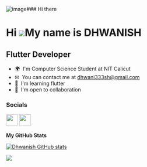 ![image](https://github.com/dhwanish-3/dhwanish-3/assets/108540722/41a90c55-9496-4934-838e-7eadf68602c4)### Hi there 

Hi ![](https://user-images.githubusercontent.com/18350557/176309783-0785949b-9127-417c-8b55-ab5a4333674e.gif)My name is DHWANISH  
===========================================================================================================================================

Flutter  Developer  
-------------

*   🌍  I'm Computer Science Student at NIT Calicut
*   ✉  You can contact me  at [dhwani333sh@gmail.com](mailto:dhwani333sh@gmail.com)
*   🧠  I'm learning flutter
*   🤝  I'm open to collaboration <p align=" left">

### Socials

<p align="left"> <a href="https://www.github.com/dhwanish-3" target="_blank" rel="noreferrer"><img src="https://raw.githubusercontent.com/danielcranney/readme-generator/main/public/icons/socials/github.svg" width="32" height="32" /></a> <a href="https://www.linkedin.com/in//" target="_blank" rel="noreferrer"><img src="https://raw.githubusercontent.com/danielcranney/readme-generator/main/public/icons/socials/linkedin.svg" width="32" height="32" /></a></p>
 
                                


<b>My GitHub Stats</b>

<a href="http://www.github.com/dhwanish-3"><img src="https://github-readme-stats.vercel.app/api?username=habeebputhiyakath&show_icons=true&hide=&count_private=true&title_color=0891b2&text_color=ffffff&icon_color=0891b2&bg_color=1c1917&hide_border=true&show_icons=true" alt="Dhwanish GitHub stats" /></a>

<a href="http://www.github.com/dhwanish-3"><img src="https://github-readme-streak-stats.herokuapp.com/?user=habeebputhiyakath&stroke=ffffff&background=1c1917&ring=0891b2&fire=0891b2&currStreakNum=ffffff&currStreakLabel=0891b2&sideNums=ffffff&sideLabels=ffffff&dates=ffffff&hide_border=true" /></a>
